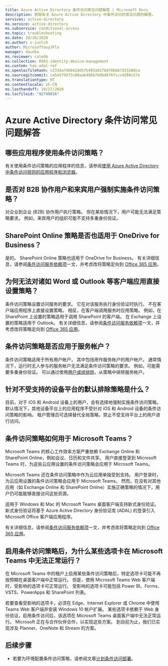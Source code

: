 ```yaml
---
title: Azure Active Directory 条件访问常见问题解答 | Microsoft Docs
description: 获取有关 Azure Active Directory 中条件访问的常见问题的解答。
services: active-directory
ms.service: active-directory
ms.subservice: conditional-access
ms.topic: troubleshooting
ms.date: 10/26/2020
ms.author: v-junlch
author: MicrosoftGuyJFlo
manager: daveba
ms.reviewer: calebb
ms.collection: M365-identity-device-management
ms.custom: has-adal-ref
ms.openlocfilehash: c2334a746042dd57b495a027b870bb67d5320dca
ms.sourcegitcommit: ca5e5792f3c60aab406b7ddbd6f6fccc4280c57e
ms.translationtype: HT
ms.contentlocale: zh-CN
ms.lasthandoff: 10/27/2020
ms.locfileid: "92749816"
---
```

# <a name="azure-active-directory-conditional-access-faqs"></a>Azure Active Directory 条件访问常见问题解答

## <a name="which-applications-work-with-conditional-access-policies"></a>哪些应用程序使用条件访问策略？

有关使用条件访问策略的应用程序的信息，请参阅[使用 Azure Active Directory 中条件访问规则的应用程序和浏览器](concept-conditional-access-cloud-apps.md)。

## <a name="are-conditional-access-policies-enforced-for-b2b-collaboration-and-guest-users"></a>是否对 B2B 协作用户和来宾用户强制实施条件访问策略？

对企业到企业 (B2B) 协作用户执行策略。 但在某些情况下，用户可能无法满足策略要求。 例如，来宾用户的组织可能不支持多重身份验证。 

## <a name="does-a-sharepoint-online-policy-also-apply-to-onedrive-for-business"></a>SharePoint Online 策略是否也适用于 OneDrive for Business？

是的。 SharePoint Online 策略也适用于 OneDrive for Business。 有关详细信息，请参阅[条件访问服务依赖项](service-dependencies.md)一文，并考虑改将策略定向到 [Office 365 应用](concept-conditional-access-cloud-apps.md#office-365)。

## <a name="why-cant-i-set-a-policy-directly-on-client-apps-like-word-or-outlook"></a>为何无法对诸如 Word 或 Outlook 等客户端应用直接设置策略？

条件访问策略设置访问服务的要求。 它在对该服务执行身份验证时执行。 不在客户端应用程序上直接设置策略。 相反，在客户端调用服务时应用策略。 例如，在 SharePoint 上设置的策略适用于调用 SharePoint 的客户端。 在 Exchange 上设置的策略适用于 Outlook。 有关详细信息，请参阅[条件访问服务依赖项](service-dependencies.md)一文，并考虑改将策略定向到 [Office 365 应用](concept-conditional-access-cloud-apps.md#office-365)。

## <a name="does-a-conditional-access-policy-apply-to-service-accounts"></a>条件访问策略是否应用于服务帐户？

条件访问策略适用于所有用户帐户， 其中包括用作服务帐户的用户帐户。 通常情况下，运行时无人参与的服务帐户无法满足条件访问策略的要求。 例如，可能需要多重身份验证。 可以通过使用[用户或组排除](concept-conditional-access-users-groups.md#exclude-users)，从策略中排除服务帐户。 

## <a name="what-is-the-default-exclusion-policy-for-unsupported-device-platforms"></a>针对不受支持的设备平台的默认排除策略是什么？

目前，对于 iOS 和 Android 设备上的用户，会有选择地强制实施条件访问策略。 默认情况下，其他设备平台上的应用程序不受针对 iOS 和 Android 设备的条件访问策略的影响。 租户管理员可选择替代全局策略，禁止不受支持平台上的用户进行访问。

## <a name="how-do-conditional-access-policies-work-for-microsoft-teams"></a>条件访问策略如何用于 Microsoft Teams？

Microsoft Teams 的核心工作效率方案严重依赖 Exchange Online 和 SharePoint Online，例如会议、日历和文件共享。 用户直接登录到 Microsoft Teams 时，为这些云应用设置的条件访问策略会应用于 Microsoft Teams。

Microsoft Teams 还在条件访问策略中作为云应用单独受到支持。 用户登录时，为云应用设置的条件访问策略会应用于 Microsoft Teams。 然而，在没有对其他应用（如 Exchange Online 和 SharePoint Online）实施正确策略的情况下，用户仍可能能够直接访问这些资源。

适用于 Windows 和 Mac 的 Microsoft Teams 桌面客户端支持新式身份验证。 新式身份验证将基于 Azure Active Directory 身份验证库 (ADAL) 的登录引入 Microsoft Office 客户端应用程序。

有关详细信息，请参阅[条件访问服务依赖项](service-dependencies.md)一文，并考虑改将策略定向到 [Office 365 应用](concept-conditional-access-cloud-apps.md#office-365)。

## <a name="why-are-some-tabs-not-working-in-microsoft-teams-after-enabling-conditional-access-policies"></a>启用条件访问策略后，为什么某些选项卡在 Microsoft Teams 中无法正常运行？

在 Microsoft Teams 中的租户上启用某些条件访问策略后，特定选项卡可能不再按预期在桌面客户端中正常运行。 但是，使用 Microsoft Teams Web 客户端时，受影响的选项卡可正常运行。 受影响的选项卡可能包括 Power BI、Forms、VSTS、PowerApps 和 SharePoint 列表。

若要查看受影响的选项卡，必须在 Edge、Internet Explorer 或 Chrome 中使用 Teams Web 客户端并安装 Windows 10 帐户扩展。 某些选项卡依赖于 Web 身份验证，启用条件访问后，该选项在 Microsoft Teams 桌面客户端中无法正常运行。 Microsoft 正在与合作伙伴合作，以实现这些方案。 到目前为止，我们已实现涉及 Planner、OneNote 和 Stream 的方案。

## <a name="next-steps"></a>后续步骤

- 若要为环境配置条件访问策略，请参阅文章[计划条件访问部署](plan-conditional-access.md)。 

